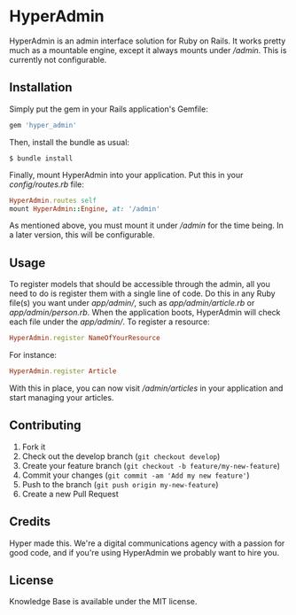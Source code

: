 # HyperAdmin

HyperAdmin is an admin interface solution for Ruby on Rails. It works pretty
much as a mountable engine, except it always mounts under _/admin_. This is
currently not configurable.

## Installation

Simply put the gem in your Rails application's Gemfile:

```ruby
gem 'hyper_admin'
```

Then, install the bundle as usual:

```
$ bundle install
```

Finally, mount HyperAdmin into your application. Put this in your
_config/routes.rb_ file:

```ruby
HyperAdmin.routes self
mount HyperAdmin::Engine, at: '/admin'
```

As mentioned above, you must mount it under _/admin_ for the time being. In a
later version, this will be configurable.

## Usage

To register models that should be accessible through the admin, all you need to
do is register them with a single line of code. Do this in any Ruby file(s) you
want under _app/admin/_, such as _app/admin/article.rb_ or
_app/admin/person.rb_. When the application boots, HyperAdmin will check each
file under the _app/admin/_. To register a resource:

```ruby
HyperAdmin.register NameOfYourResource
```

For instance:

```ruby
HyperAdmin.register Article
```

With this in place, you can now visit _/admin/articles_ in your application and
start managing your articles.

## Contributing

1. Fork it
2. Check out the develop branch (`git checkout develop`)
3. Create your feature branch (`git checkout -b feature/my-new-feature`)
4. Commit your changes (`git commit -am 'Add my new feature'`)
5. Push to the branch (`git push origin my-new-feature`)
6. Create a new Pull Request

## Credits

Hyper made this. We're a digital communications agency with a passion for good
code, and if you're using HyperAdmin we probably want to hire you.

## License

Knowledge Base is available under the MIT license.

